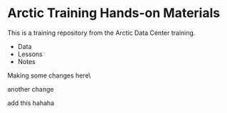 # Arctic Training Hands-on Materials

This is a training repository from the Arctic Data Center training. 

* Data
* Lessons
* Notes


Making some changes here\

another change

add this hahaha